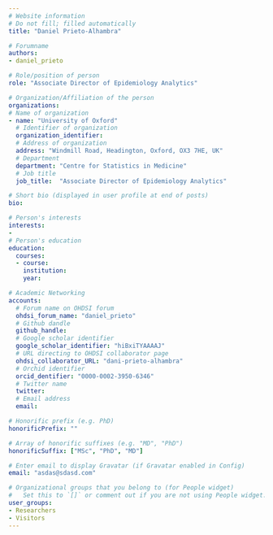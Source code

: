```yaml
---
# Website information
# Do not fill; filled automatically
title: "Daniel Prieto-Alhambra"

# Forumname 
authors:
- daniel_prieto

# Role/position of person
role: "Associate Director of Epidemiology Analytics"

# Organization/Affiliation of the person
organizations:
# Name of organization
- name: "University of Oxford"
  # Identifier of organization
  organization_identifier: 
  # Address of organization
  address: "Windmill Road, Headington, Oxford, OX3 7HE, UK"
  # Department
  department: "Centre for Statistics in Medicine"
  # Job title
  job_title:  "Associate Director of Epidemiology Analytics"

# Short bio (displayed in user profile at end of posts)
bio: 

# Person's interests
interests:
- 
# Person's education
education:
  courses:
  - course: 
    institution: 
    year: 

# Academic Networking
accounts:
  # Forum name on OHDSI forum
  ohdsi_forum_name: "daniel_prieto"
  # Github dandle
  github_handle:
  # Google scholar identifier
  google_scholar_identifier: "hiBxiTYAAAAJ"
  # URL directing to OHDSI collaborator page
  ohdsi_collaborator_URL: "dani-prieto-alhambra"
  # Orchid identifier
  orcid_dentifier: "0000-0002-3950-6346"
  # Twitter name
  twitter: 
  # Email address
  email: 

# Honorific prefix (e.g. PhD) 
honorificPrefix: ""

# Array of honorific suffixes (e.g. "MD", "PhD")
honorificSuffix: ["MSc", "PhD", "MD"]

# Enter email to display Gravatar (if Gravatar enabled in Config)
email: "asdas@sdasd.com"

# Organizational groups that you belong to (for People widget)
#   Set this to `[]` or comment out if you are not using People widget.
user_groups:
- Researchers
- Visitors
---
```

